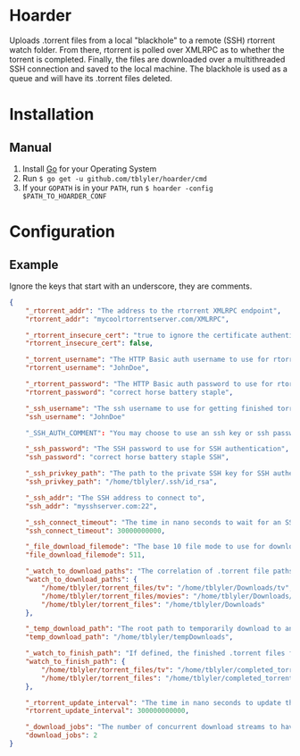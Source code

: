 # Hoarder
Uploads .torrent files from a local "blackhole" to a remote (SSH) rtorrent watch folder. From there, rtorrent is polled over XMLRPC as to whether the torrent is completed. Finally, the files are downloaded over a multithreaded SSH connection and saved to the local machine. The blackhole is used as a queue and will have its .torrent files deleted.

# Installation
## Manual
1. Install [Go](https://golang.org) for your Operating System
2. Run `$ go get -u github.com/tblyler/hoarder/cmd`
3. If your `GOPATH` is in your `PATH`, run `$ hoarder -config $PATH_TO_HOARDER_CONF`

# Configuration
## Example
Ignore the keys that start with an underscore, they are comments.
```json
{
    "_rtorrent_addr": "The address to the rtorrent XMLRPC endpoint",
    "rtorrent_addr": "mycoolrtorrentserver.com/XMLRPC",

    "_rtorrent_insecure_cert": "true to ignore the certificate authenticity; false to honor it",
    "rtorrent_insecure_cert": false,

    "_torrent_username": "The HTTP Basic auth username to use for rtorrent's XMLRPC",
    "rtorrent_username": "JohnDoe",

    "_rtorrent_password": "The HTTP Basic auth password to use for rtorrent's XMLRPC",
    "rtorrent_password": "correct horse battery staple",

    "_ssh_username": "The ssh username to use for getting finished torrents from the remote host",
    "ssh_username": "JohnDoe"

    "_SSH_AUTH_COMMENT": "You may choose to use an ssh key or ssh password. If both are supplied, the password will not be used.",

    "_ssh_password": "The SSH password to use for SSH authentication",
    "ssh_password": "correct horse battery staple SSH",

    "_ssh_privkey_path": "The path to the private SSH key for SSH authentication",
    "ssh_privkey_path": "/home/tblyler/.ssh/id_rsa",

    "_ssh_addr": "The SSH address to connect to",
    "ssh_addr": "mysshserver.com:22",

    "_ssh_connect_timeout": "The time in nano seconds to wait for an SSH connection attempt",
    "ssh_connect_timeout": 30000000000,

    "_file_download_filemode": "The base 10 file mode to use for downloaded files",
    "file_download_filemode": 511,

    "_watch_to_download_paths": "The correlation of .torrent file paths and where their contents should be downloaded to",
    "watch_to_download_paths": {
        "/home/tblyler/torrent_files/tv": "/home/tblyler/Downloads/tv",
        "/home/tblyler/torrent_files/movies": "/home/tblyler/Downloads/movies",
        "/home/tblyler/torrent_files": "/home/tblyler/Downloads"
    },

    "_temp_download_path": "The root path to temporarily download to and then move to the folder in the setting above. The destination path is created underneath the temp_download_path",
    "temp_download_path": "/home/tblyler/tempDownloads",

    "_watch_to_finish_path": "If defined, the finished .torrent files finished are moved to their respected path here. Otherwise, they are deleted.",
    "watch_to_finish_path": {
        "/home/tblyler/torrent_files/tv": "/home/tblyler/completed_torrent_files/tv",
        "/home/tblyler/torrent_files": "/home/tblyler/completed_torrent_files"
    },

    "_rtorrent_update_interval": "The time in nano seconds to update the list of torrents and their statuses in rTorrent",
    "rtorrent_update_interval": 300000000000,

    "_download_jobs": "The number of concurrent download streams to have at one time",
    "download_jobs": 2
}
```

